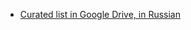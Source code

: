 * [Curated list in Google Drive, in Russian](https://docs.google.com/document/d/1NHASRHx-QbNo74UczwzibE9vsqfHbtx3zsd19oHLBOI/mobilebasic)
